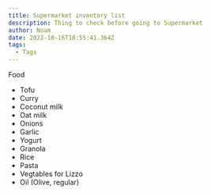 ```yaml
---
title: Supermarket inventory list
description: Thing to check before going to Supermarket
author: Noam
date: 2022-10-16T18:55:41.364Z
tags:
  - Tags
---
```

Food

* Tofu
* Curry
* Coconut milk
* Oat milk
* Onions
* Garlic
* Yogurt
* Granola
* Rice
* Pasta
* Vegtables for Lizzo
* Oil (Olive, regular)